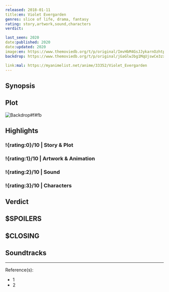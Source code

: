 ```yaml
---
released: 2018-01-11
title:en: Violet Evergarden
genres: slice of life, drama, fantasy
rating: story,artwork,sound,characters
verdict:

last_seen: 2020
date:published: 2020
date:updated: 2020
image:en: https://www.themoviedb.org/t/p/original/ImvHbM4GsJJykarnOzhtpG6ax6.jpg
backdrop: https://www.themoviedb.org/t/p/original/jGaGlwJbg1MqUjswCe3zxTHbo8G.jpg

link:mal: https://myanimelist.net/anime/33352/Violet_Evergarden
---
```



## Synopsis

## Plot

![Backdrop#f#fb](https://www.themoviedb.org/t/p/original/u0miEClzWcPhCNiqwHnjPFfgRhy.jpg "Source: TMDB")

## Highlights

### !{rating:0}/10 | Story & Plot

### !{rating:1}/10 | Artwork & Animation

### !{rating:2}/10 | Sound

### !{rating:3}/10 | Characters

## Verdict

## $SPOILERS

## $CLOSING

## Soundtracks

***
Reference(s):

- 1
- 2
